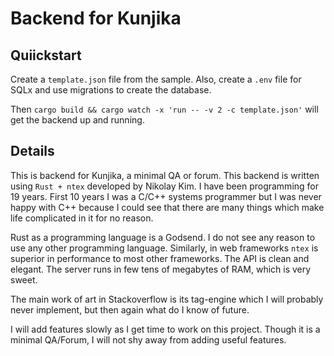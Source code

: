 # Backend for Kunjika

## Quiickstart

Create a `template.json` file from the sample. Also, create a `.env` file for SQLx and use
migrations to create the database.

Then `cargo build && cargo watch -x 'run -- -v 2 -c template.json'` will get the backend up and
running.

## Details

This is backend for Kunjika, a minimal QA or forum. This backend is written using `Rust + ntex`
developed by Nikolay Kim. I have been programming for 19 years. First 10 years I was a C/C++
systems programmer but I was never happy with C++ because I could see that there are many
things which make life complicated in it for no reason.

Rust as a programming language is a Godsend. I do not see any reason to use any other programming
language. Similarly, in web frameworks `ntex` is superior in performance to most other frameworks.
The API is clean and elegant. The server runs in few tens of megabytes of RAM, which is very sweet.

The main work of art in Stackoverflow is its tag-engine which I will probably never implement,
but then again what do I know of future.

I will add features slowly as I get time to work on this project. Though it is a minimal
QA/Forum, I will not shy away from adding useful features.